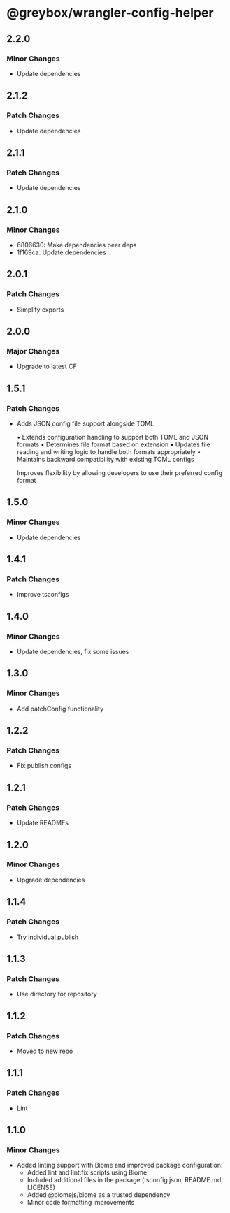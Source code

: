 # @greybox/wrangler-config-helper

## 2.2.0

### Minor Changes

- Update dependencies

## 2.1.2

### Patch Changes

- Update dependencies

## 2.1.1

### Patch Changes

- Update dependencies

## 2.1.0

### Minor Changes

- 6806630: Make dependencies peer deps
- 1f169ca: Update dependencies

## 2.0.1

### Patch Changes

- Simplify exports

## 2.0.0

### Major Changes

- Upgrade to latest CF

## 1.5.1

### Patch Changes

- Adds JSON config file support alongside TOML

  • Extends configuration handling to support both TOML and JSON formats
  • Determines file format based on extension
  • Updates file reading and writing logic to handle both formats appropriately
  • Maintains backward compatibility with existing TOML configs

  Improves flexibility by allowing developers to use their preferred config format

## 1.5.0

### Minor Changes

- Update dependencies

## 1.4.1

### Patch Changes

- Improve tsconfigs

## 1.4.0

### Minor Changes

- Update dependencies, fix some issues

## 1.3.0

### Minor Changes

- Add patchConfig functionality

## 1.2.2

### Patch Changes

- Fix publish configs

## 1.2.1

### Patch Changes

- Update READMEs

## 1.2.0

### Minor Changes

- Upgrade dependencies

## 1.1.4

### Patch Changes

- Try individual publish

## 1.1.3

### Patch Changes

- Use directory for repository

## 1.1.2

### Patch Changes

- Moved to new repo

## 1.1.1

### Patch Changes

- Lint

## 1.1.0

### Minor Changes

- Added linting support with Biome and improved package configuration:
  - Added lint and lint:fix scripts using Biome
  - Included additional files in the package (tsconfig.json, README.md, LICENSE)
  - Added @biomejs/biome as a trusted dependency
  - Minor code formatting improvements
